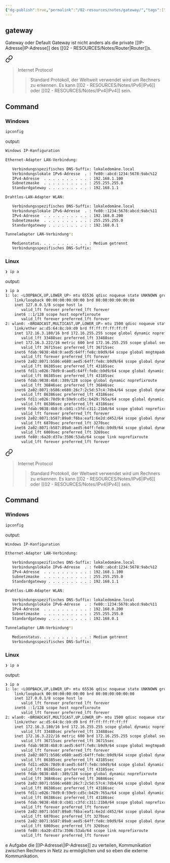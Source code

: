 ```yaml
---
{"dg-publish":true,"permalink":"/02-resources/notes/gateway/","tags":["netzwerk/gateway"],"noteIcon":""}
---
```


## gateway 

Gateway oder Default Gateway ist nicht anders als die private [[IP-Adresse\|IP-Adresse]]  des [[02 - RESOURCES/Notes/Router\|Router]]s.

<div class="transclusion internal-embed is-loaded"><a class="markdown-embed-link" href="/02-resources/notes/ip/#route" aria-label="Open link"><svg xmlns="http://www.w3.org/2000/svg" width="24" height="24" viewBox="0 0 24 24" fill="none" stroke="currentColor" stroke-width="2" stroke-linecap="round" stroke-linejoin="round" class="svg-icon lucide-link"><path d="M10 13a5 5 0 0 0 7.54.54l3-3a5 5 0 0 0-7.07-7.07l-1.72 1.71"></path><path d="M14 11a5 5 0 0 0-7.54-.54l-3 3a5 5 0 0 0 7.07 7.07l1.71-1.71"></path></svg></a><div class="markdown-embed">




>Internet Protocol
>>Standard Protokoll, der Weltweit verwendet wird um Rechners zu erkennen.
>>Es kann [[02 - RESOURCES/Notes/IPv6\|IPv6]]  oder [[02 - RESOURCES/Notes/IPv4\|IPv4]] sein.

## Command

### Windows
 
```bash
ipconfig
```


output:
```bash
Windows IP-Konfiguration

Ethernet-Adapter LAN-Verbindung:

   Verbindungsspezifisches DNS-Suffix: lokaledomäne.local
   Verbindungslokale IPv6-Adresse  . : fe80::abcd:1234:5678:9abc%12
   IPv4-Adresse  . . . . . . . . . . : 192.168.1.100
   Subnetzmaske  . . . . . . . . . . : 255.255.255.0
   Standardgateway . . . . . . . . . : 192.168.1.1

Drahtlos-LAN-Adapter WLAN:

   Verbindungsspezifisches DNS-Suffix: lokaledomäne.local
   Verbindungslokale IPv6-Adresse  . : fe80::1234:5678:abcd:9abc%11
   IPv4-Adresse  . . . . . . . . . . : 192.168.0.200
   Subnetzmaske  . . . . . . . . . . : 255.255.255.0
   Standardgateway . . . . . . . . . : 192.168.0.1

Tunneladapter LAN-Verbindung*:

   Medienstatus. . . . . . . . . . . : Medium getrennt
   Verbindungsspezifisches DNS-Suffix: 

```

### Linux
```bash
❯ ip a
```


output:
```bash
❯ ip a
1: lo: <LOOPBACK,UP,LOWER_UP> mtu 65536 qdisc noqueue state UNKNOWN group default qlen 1000
    link/loopback 00:00:00:00:00:00 brd 00:00:00:00:00:00
    inet 127.0.0.1/8 scope host lo
       valid_lft forever preferred_lft forever
    inet6 ::1/128 scope host noprefixroute 
       valid_lft forever preferred_lft forever
2: wlan0: <BROADCAST,MULTICAST,UP,LOWER_UP> mtu 1500 qdisc noqueue state UP group default qlen 1000
    link/ether ac:d5:64:8c:b9:d9 brd ff:ff:ff:ff:ff:ff
    inet 172.16.3.180/16 brd 172.16.255.255 scope global dynamic noprefixroute wlan0
       valid_lft 33488sec preferred_lft 33488sec
    inet 172.16.3.222/16 metric 600 brd 172.16.255.255 scope global secondary dynamic wlan0
       valid_lft 36715sec preferred_lft 36715sec
    inet6 fdab:9838:4b8:0:aed5:64ff:fe8c:b9d9/64 scope global mngtmpaddr noprefixroute 
       valid_lft forever preferred_lft forever
    inet6 2a02:8071:b586:e680:aed5:64ff:fe8c:b9d9/64 scope global dynamic mngtmpaddr noprefixroute 
       valid_lft 86385sec preferred_lft 43185sec
    inet6 fd11:e026:78d9:0:aed5:64ff:fe8c:b9d9/64 scope global dynamic mngtmpaddr noprefixroute 
       valid_lft 86385sec preferred_lft 43185sec
    inet6 fdab:9838:4b8::389/128 scope global dynamic noprefixroute 
       valid_lft 36846sec preferred_lft 36846sec
    inet6 2a02:8071:b586:e680:26c7:2c5d:57c4:7db4/64 scope global dynamic noprefixroute 
       valid_lft 86386sec preferred_lft 43186sec
    inet6 fd11:e026:78d9:0:59e9:cd5c:b429:765a/64 scope global dynamic noprefixroute 
       valid_lft 86386sec preferred_lft 43186sec
    inet6 fdab:9838:4b8:0:cb81:c3fd:c311:21b0/64 scope global noprefixroute 
       valid_lft forever preferred_lft forever
    inet6 2a02:8071:b587:89a0:f6ba:eaf1:6e2d:d452/64 scope global dynamic noprefixroute 
       valid_lft 6870sec preferred_lft 3270sec
    inet6 2a02:8071:b587:89a0:aed5:64ff:fe8c:b9d9/64 scope global dynamic mngtmpaddr noprefixroute 
       valid_lft 6869sec preferred_lft 3269sec
    inet6 fe80::6a20:d37a:3506:53ab/64 scope link noprefixroute 
       valid_lft forever preferred_lft forever
```



</div></div>

<div class="transclusion internal-embed is-loaded"><a class="markdown-embed-link" href="/02-resources/notes/ip/#route" aria-label="Open link"><svg xmlns="http://www.w3.org/2000/svg" width="24" height="24" viewBox="0 0 24 24" fill="none" stroke="currentColor" stroke-width="2" stroke-linecap="round" stroke-linejoin="round" class="svg-icon lucide-link"><path d="M10 13a5 5 0 0 0 7.54.54l3-3a5 5 0 0 0-7.07-7.07l-1.72 1.71"></path><path d="M14 11a5 5 0 0 0-7.54-.54l-3 3a5 5 0 0 0 7.07 7.07l1.71-1.71"></path></svg></a><div class="markdown-embed">




>Internet Protocol
>>Standard Protokoll, der Weltweit verwendet wird um Rechners zu erkennen.
>>Es kann [[02 - RESOURCES/Notes/IPv6\|IPv6]]  oder [[02 - RESOURCES/Notes/IPv4\|IPv4]] sein.

## Command

### Windows
 
```bash
ipconfig
```


output:
```bash
Windows IP-Konfiguration

Ethernet-Adapter LAN-Verbindung:

   Verbindungsspezifisches DNS-Suffix: lokaledomäne.local
   Verbindungslokale IPv6-Adresse  . : fe80::abcd:1234:5678:9abc%12
   IPv4-Adresse  . . . . . . . . . . : 192.168.1.100
   Subnetzmaske  . . . . . . . . . . : 255.255.255.0
   Standardgateway . . . . . . . . . : 192.168.1.1

Drahtlos-LAN-Adapter WLAN:

   Verbindungsspezifisches DNS-Suffix: lokaledomäne.local
   Verbindungslokale IPv6-Adresse  . : fe80::1234:5678:abcd:9abc%11
   IPv4-Adresse  . . . . . . . . . . : 192.168.0.200
   Subnetzmaske  . . . . . . . . . . : 255.255.255.0
   Standardgateway . . . . . . . . . : 192.168.0.1

Tunneladapter LAN-Verbindung*:

   Medienstatus. . . . . . . . . . . : Medium getrennt
   Verbindungsspezifisches DNS-Suffix: 

```

### Linux
```bash
❯ ip a
```


output:
```bash
❯ ip a
1: lo: <LOOPBACK,UP,LOWER_UP> mtu 65536 qdisc noqueue state UNKNOWN group default qlen 1000
    link/loopback 00:00:00:00:00:00 brd 00:00:00:00:00:00
    inet 127.0.0.1/8 scope host lo
       valid_lft forever preferred_lft forever
    inet6 ::1/128 scope host noprefixroute 
       valid_lft forever preferred_lft forever
2: wlan0: <BROADCAST,MULTICAST,UP,LOWER_UP> mtu 1500 qdisc noqueue state UP group default qlen 1000
    link/ether ac:d5:64:8c:b9:d9 brd ff:ff:ff:ff:ff:ff
    inet 172.16.3.180/16 brd 172.16.255.255 scope global dynamic noprefixroute wlan0
       valid_lft 33488sec preferred_lft 33488sec
    inet 172.16.3.222/16 metric 600 brd 172.16.255.255 scope global secondary dynamic wlan0
       valid_lft 36715sec preferred_lft 36715sec
    inet6 fdab:9838:4b8:0:aed5:64ff:fe8c:b9d9/64 scope global mngtmpaddr noprefixroute 
       valid_lft forever preferred_lft forever
    inet6 2a02:8071:b586:e680:aed5:64ff:fe8c:b9d9/64 scope global dynamic mngtmpaddr noprefixroute 
       valid_lft 86385sec preferred_lft 43185sec
    inet6 fd11:e026:78d9:0:aed5:64ff:fe8c:b9d9/64 scope global dynamic mngtmpaddr noprefixroute 
       valid_lft 86385sec preferred_lft 43185sec
    inet6 fdab:9838:4b8::389/128 scope global dynamic noprefixroute 
       valid_lft 36846sec preferred_lft 36846sec
    inet6 2a02:8071:b586:e680:26c7:2c5d:57c4:7db4/64 scope global dynamic noprefixroute 
       valid_lft 86386sec preferred_lft 43186sec
    inet6 fd11:e026:78d9:0:59e9:cd5c:b429:765a/64 scope global dynamic noprefixroute 
       valid_lft 86386sec preferred_lft 43186sec
    inet6 fdab:9838:4b8:0:cb81:c3fd:c311:21b0/64 scope global noprefixroute 
       valid_lft forever preferred_lft forever
    inet6 2a02:8071:b587:89a0:f6ba:eaf1:6e2d:d452/64 scope global dynamic noprefixroute 
       valid_lft 6870sec preferred_lft 3270sec
    inet6 2a02:8071:b587:89a0:aed5:64ff:fe8c:b9d9/64 scope global dynamic mngtmpaddr noprefixroute 
       valid_lft 6869sec preferred_lft 3269sec
    inet6 fe80::6a20:d37a:3506:53ab/64 scope link noprefixroute 
       valid_lft forever preferred_lft forever
```



</div></div>
e Aufgabe die [[IP-Adresse\|IP-Adresse]] zu verteilen, Kommunikation zwischen Rechners in Netz zu ermöglichen und so eben die externe Kommunikation. 